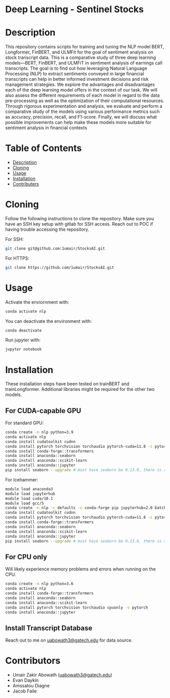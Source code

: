 # Deep Learning - Sentinel Stocks

# Description

This repository contains scripts for training and tuning the NLP model BERT, Longformer, FinBERT, and ULMFit for the goal of sentiment analysis on stock transcript data.
This is a comparative study of three deep learning models—BERT, FinBERT, and ULMFiT in sentiment analysis of earnings call transcripts. The goal is to find out how leveraging Natural Language Processing (NLP) to extract sentiments conveyed in large financial transcripts can help in better informed investment decisions and risk management strategies. We explore the advantages and disadvantages each of the deep learning model offers in the context of our task. We will also assess the different requirements of each model in regard to the data pre-processing as well as the optimization of their computational resources. Through rigorous experimentation and analysis, we evaluate and perform a comparative study of the models using various performance metrics such as accuracy, precision, recall, and F1-score. Finally, we will discuss what possible improvements can help make these models more suitable for sentiment analysis in financial contexts


# Table of Contents
- [Description](#description)
- [Cloning](#cloning)
- [Usage](#usage)
- [Installation](#installation)
- [Contributers](#contributers)



# Cloning

Follow the following instructions to clone the repository. Make sure you have an SSH key setup with gitlab for SSH access. Reach out to POC if having trouble accessing the repository.

For SSH:
```bash
git clone git@github.com:1umair/StocksAI.git
```

For HTTPS:
```bash
git clone https://github.com/1umair/StocksAI.git
```



# Usage

Activate the enviornment with: 
```bash
conda activate nlp
```

You can deactivate the environment with:
```bash
conda deactivate
```

Run jupyter with:
```bash
jupyter notebook
```

# Installation
These installation steps have been tested on trainBERT and trainLongformer. 
Additional libraries might be required for the other two models.

## For CUDA-capable GPU
For standard GPU:
```bash
conda create -n nlp python=3.9
conda activate nlp
conda install cudatoolkit cudnn
conda install pytorch torchvision torchaudio pytorch-cuda=11.8 -c pytorch -c nvidia
conda install conda-forge::transformers
conda install anaconda::seaborn 
conda install anaconda::scikit-learn 
conda install anaconda::jupyter
pip install seaborn --upgrade # must have seaborn be 0.13.0, there is a bug in 0.12.2
```

For Icehammer:
```bash
module load anaconda3
module load jupyterhub
module load cuda/10.1
module load gcc/5
conda create -n nlp -c defaults -c conda-forge pip jupyterhub=2.0 batchspawner jupyterlab
conda install cudatoolkit cudnn
conda install pytorch torchvision torchaudio pytorch-cuda=11.8 -c pytorch -c nvidia
conda install conda-forge::transformers
conda install anaconda::seaborn 
conda install anaconda::scikit-learn 
conda install anaconda::jupyter
pip install seaborn --upgrade # must have seaborn be 0.13.0, there is a bug in 0.12.2
```

## For CPU only
Will likely experience memory problems and errors when running on the CPU. 
```bash
conda create -n nlp python=3.6
conda activate nlp
conda install conda-forge::transformers
conda install anaconda::seaborn 
conda install anaconda::scikit-learn 
conda install pytorch torchvision torchaudio cpuonly -c pytorch
conda install anaconda::jupyter 
```


## Install Transcript Database

Reach out to me on uabowath3@gatech.edu for data source.



# Contributors
- Umair Zakir Abowath (uabowath3@gatech.edu)
- Evan Daykin 
- Amssatou Diagne 
- Jacob Faile 
